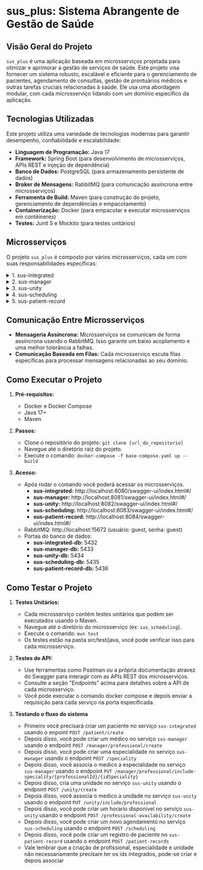 # sus_plus: Sistema Abrangente de Gestão de Saúde

## Visão Geral do Projeto

`sus_plus` é uma aplicação baseada em microsserviços projetada para otimizar e aprimorar a gestão de serviços de saúde. Este projeto visa fornecer um sistema robusto, escalável e eficiente para o gerenciamento de pacientes, agendamento de consultas, gestão de prontuários médicos e outras tarefas cruciais relacionadas à saúde. Ele usa uma abordagem modular, com cada microsserviço lidando com um domínio específico da aplicação.

## Tecnologias Utilizadas

Este projeto utiliza uma variedade de tecnologias modernas para garantir desempenho, confiabilidade e escalabilidade:

*   **Linguagem de Programação:** Java 17
*   **Framework:** Spring Boot (para desenvolvimento de microsserviços, APIs REST e injeção de dependência)
*   **Banco de Dados:** PostgreSQL (para armazenamento persistente de dados)
*   **Broker de Mensagens:** RabbitMQ (para comunicação assíncrona entre microsserviços)
*   **Ferramenta de Build:** Maven (para construção do projeto, gerenciamento de dependências e empacotamento)
*   **Containerização:** Docker (para empacotar e executar microsserviços em contêineres)
*   **Testes:** Junit 5 e Mockito (para testes unitários)

## Microsserviços

O projeto `sus_plus` é composto por vários microsserviços, cada um com suas responsabilidades específicas:

<details>
<summary>1. sus-integrated</summary>

*   **Propósito:** Central de gerenciamento de pacientes e hub de integração de dados. Valida os dados do paciente com os outros microsserviços e lida com a criação e gerenciamento de pacientes.
*   **Banco de Dados:** PostgreSQL (`sus_integrated_database`)
*   **Endpoints:**
    *   `POST /patient/create`: Cadastra um novo paciente.
        *   **Corpo da Requisição:** `PatientFormDTO` (name, document, phone).
        *   **Resposta:** `PatientDTO` (detalhes do paciente).
    *   `GET /patient/search/{id}`: Recupera um paciente pelo seu ID.
        *   **Resposta:** `PatientDTO` (detalhes do paciente).
    *   `GET /patient/list`: Lista todos os pacientes (paginado).
        *   **Parâmetros:** `page`, `size`, `sort`.
        *   **Resposta:** `Page<PatientDTO>` (lista de pacientes).
    *   `PUT /patient/update/{id}`: Atualiza um paciente existente.
        *   **Corpo da Requisição:** `PatientFormDTO` (name, document, phone).
        *   **Resposta:** `PatientDTO` (detalhes do paciente atualizado).
* **Dependências:** RabbitMQ
* **Responsabilidade:** validar dados de pacientes para outros microsserviços, criar, buscar, listar e atualizar pacientes.

</details>

<details>
<summary>2. sus-manager</summary>

*   **Propósito:** Gerencia unidades de saúde, profissionais e especialidades.
*   **Banco de Dados:** PostgreSQL (`sus_manager_database`)
*   **Endpoints:**

     **Gestão de Profissionais de Saúde**
     *   **`GET /manager/professional/findall`**
         *   **Descrição:** Recupera todos os profissionais.
         *   **Resposta de Sucesso (200 OK):** `List<ProfessionalManagerOut>` (uma lista de todos os profissionais).
     *   **`GET /manager/professional/find/{professionalId}`**
         *   **Descrição:** Recupera um profissional pelo ID.
         *   **Parâmetros:**
             *   `professionalId` (UUID): ID do profissional.
         *   **Resposta de Sucesso (200 OK):** `ProfessionalManagerOut` (o profissional correspondente ao ID fornecido).
     *   **`POST /manager/professional/create`**
         *   **Descrição:** Cria um novo profissional.
         *   **Corpo da Requisição:**
             ```json
                 {
                     "name": "João silva",
                     "document": "12345678900",
                     "phone": "11999999999",
                     "especialityId": "uuid-da-especialidade",
                     "unityId": "uuid-da-unidade",
                     "active": true
                 }
             ```
         *   **Resposta de Sucesso (201 CREATED):** `ProfessionalManagerOut` (o profissional criado).
     *   **`PUT /manager/professional/alter/{professionalId}`**
         *   **Descrição:** Atualiza um profissional existente.
         *   **Parâmetros:**
             *   `professionalId` (UUID): ID do profissional a ser atualizado.
         *   **Corpo da Requisição:** (Dados para atualização)
         *   **Resposta de Sucesso (200 OK):** Retorna a unidade atualizada.
     * **`PUT /manager/professional/include-speciality/{professionalId}/{idSpeciality}`**
         * **Descrição:** adiciona uma especialidade a um profissional
         * **Parametros:**
             *   `professionalId` (UUID): ID do profissional.
             * `idSpeciality` (UUID): ID da especialidade.
         * **Resposta de Sucesso (200 OK):** `OK`
     * **`PUT /manager/professional/exclude-speciality/{professionalId}/{idSpeciality}`**
         * **Descrição:** remove uma especialidade de um profissional
         * **Parametros:**
             *   `professionalId` (UUID): ID do profissional.
             * `idSpeciality` (UUID): ID da especialidade.
         * **Resposta de Sucesso (200 OK):** `OK`
     * **`DELETE /manager/professional/delete/{professionalId}`**
         * **Descrição:** remove o profissional
         * **Parametros:**
             *   `professionalId` (UUID): ID do profissional.
         * **Resposta de Sucesso (200 OK):** `OK`

     **Gestão de Especialidades**
     *   **`POST /speciality`**
         *   **Descrição:** Cadastra uma nova especialidade.
         *   **Corpo da Requisição:**
             ```json
             {
               "name": "cardiologia",
               "description": "especialidade do coração"
             }
             ```
         *   **Resposta de Sucesso (200 OK):** Retorna a especialidade criada.
     *   **`GET /speciality/find/{id}`**
         *   **Descrição:** Busca uma especialidade específica.
         *   **Parâmetros:**
             *   `id` (UUID): ID da especialidade.
         *   **Resposta de Sucesso (200 OK):** Retorna a especialidade encontrada.
     *   **`GET /speciality/all`**
         *   **Descrição:** Lista todas as especialidades.
         *   **Resposta de Sucesso (200 OK):** Retorna uma lista de especialidades.

</details>

<details>
<summary>3. sus-unity</summary>

*   **Propósito:** Fornece recursos para as unidades de saúde específicas.
*   **Banco de Dados:** PostgreSQL (`sus_unity_database`)
*   **`POST /unity/create`**
    *   **Descrição:** Cria uma nova unidade de saúde.
    *   **Corpo da Requisição:**
        ```json
        {
          "name": "Hospital Central",
          "address": "Rua Principal, 123",
          "phone": "11987654321",
          "quantity": 10
        }
        ```
    *   **Resposta de Sucesso (200 OK):** Retorna a unidade criada.
    *   **Resposta Erro:** Pode retornar `400 BAD REQUEST` caso os dados enviados estejam inconsistentes ou `500 INTERNAL SERVER ERROR` para erros internos.

*   **`GET /unity/find/all`**
    *   **Descrição:** Lista todas as unidades de saúde cadastradas.
    *   **Resposta de Sucesso (200 OK):** Retorna uma lista de unidades.
    *   **Resposta Erro:** Pode retornar `500 INTERNAL SERVER ERROR` para erros internos.

*   **`GET /unity/find/{id}`**
    *   **Descrição:** Busca uma unidade de saúde pelo ID.
    *   **Parâmetros:**
        *   `id` (UUID): ID da unidade de saúde.
    *   **Resposta de Sucesso (200 OK):** Retorna a unidade encontrada.
    *   **Resposta Erro:** Pode retornar `404 NOT FOUND` caso a unidade não exista ou `500 INTERNAL SERVER ERROR` para erros internos.

*   **`POST /unity/update/{id}`**
    *   **Descrição:** Atualiza os dados de uma unidade de saúde.
    *   **Parâmetros:**
        *   `id` (UUID): ID da unidade de saúde a ser atualizada.
    *   **Corpo da Requisição:**
    ```json
        {
          "name": "Novo nome",
          "address": "Nova rua",
          "phone": "11911112222",
          "quantity": 15
        }
    ```
    *   **Resposta de Sucesso (200 OK):** Retorna a unidade atualizada.
    *   **Resposta Erro:** Pode retornar `400 BAD REQUEST` caso os dados enviados estejam inconsistentes, `404 NOT FOUND` caso a unidade não exista ou `500 INTERNAL SERVER ERROR` para erros internos.

*   **`DELETE /unity/{id}`**
    *   **Descrição:** Remove uma unidade de saúde.
    *   **Parâmetros:**
        *   `id` (UUID): ID da unidade de saúde a ser removida.
    *   **Resposta de Sucesso (200 OK):** `"unidade Deletada"`
    *   **Resposta Erro:** Pode retornar `404 NOT FOUND` caso a unidade não exista ou `500 INTERNAL SERVER ERROR` para erros internos.

*   **`PUT /unity/update/{id}/{quantity}/in`**
    *   **Descrição:** Adiciona a quantidade de atendimento na unidade.
    *   **Parâmetros:**
        *   `id` (UUID): ID da unidade de saúde.
        *   `quantity` (int): quantidade a ser adicionada.
    *   **Resposta de Sucesso (200 OK):** Retorna a unidade atualizada.
    *   **Resposta Erro:** Pode retornar `400 BAD REQUEST` caso os dados enviados estejam inconsistentes, `404 NOT FOUND` caso a unidade não exista ou `500 INTERNAL SERVER ERROR` para erros internos.

*   **`PUT /unity/update/{id}/{quantity}/out`**
    *   **Descrição:** Retira a quantidade de atendimento na unidade.
    *   **Parâmetros:**
        *   `id` (UUID): ID da unidade de saúde.
        *   `quantity` (int): quantidade a ser retirada.
    *   **Resposta de Sucesso (200 OK):** Retorna a unidade atualizada.
    *   **Resposta Erro:** Pode retornar `400 BAD REQUEST` caso os dados enviados estejam inconsistentes, `404 NOT FOUND` caso a unidade não exista ou `500 INTERNAL SERVER ERROR` para erros internos.

*   **`POST /unity/include/professional`**
    *   **Descrição:** Inclui um profissional em uma unidade.
    *   **Corpo da Requisição:**
        ```json
        {
          "unityId": "uuid-da-unidade",
          "professionalId": "uuid-do-profissional"
        }
        ```
    *   **Resposta de Sucesso (200 OK):** `OK`
    *   **Resposta Erro:** Pode retornar `400 BAD REQUEST` caso os dados enviados estejam inconsistentes, `404 NOT FOUND` caso a unidade ou o profissional não exista ou `500 INTERNAL SERVER ERROR` para erros internos.

*   **`POST /unity/exclude/professional`**
    *   **Descrição:** Retira um profissional de uma unidade.
    *   **Corpo da Requisição:**
        ```json
        {
          "unityId": "uuid-da-unidade",
          "professionalId": "uuid-do-profissional"
        }
        ```
    *   **Resposta de Sucesso (200 OK):** `OK`
    *   **Resposta Erro:** Pode retornar `400 BAD REQUEST` caso os dados enviados estejam inconsistentes, `404 NOT FOUND` caso a unidade ou o profissional não exista ou `500 INTERNAL SERVER ERROR` para erros internos.
    *   **`POST /professional-availability/create`**
    *   **Descrição:** Cria um novo registro de disponibilidade para um profissional.
    *   **Corpo da Requisição:**
        ```json
        {
            "professionalId": "uuid-do-profissional",
            "unityId": "uuid-da-unidade",
            "date": "AAAA-MM-DD",
            "startTime": "HH:MM",
            "endTime": "HH:MM"
        }
        ```
        * **Exemplo de como fica a data:** 2024-12-01
        * **Exemplo de como fica o horario:** 10:00
    *   **Resposta de Sucesso (201 CREATED):** Retorna o registro de disponibilidade criado.
    *   **Resposta Erro:** Pode retornar `400 BAD REQUEST` caso os dados enviados estejam inconsistentes ou `500 INTERNAL SERVER ERROR` para erros internos.

*   **`GET /professional-availability/list-all`**
    *   **Descrição:** Lista todos os registros de disponibilidade de profissionais.
    *   **Resposta de Sucesso (200 OK):** Retorna uma lista de registros de disponibilidade.
    *   **Resposta Erro:** Pode retornar `500 INTERNAL SERVER ERROR` para erros internos.

*   **`GET /professional-availability/professional/{professionalId}`**
    *   **Descrição:** Lista os registros de disponibilidade para um profissional específico.
    *   **Parâmetros:**
        *   `professionalId` (UUID): ID do profissional.
    *   **Resposta de Sucesso (200 OK):** Retorna uma lista de registros de disponibilidade para o profissional.
    *   **Resposta Erro:** Pode retornar `500 INTERNAL SERVER ERROR` para erros internos.

*   **`GET /professional-availability/date/{date}`**
    *   **Descrição:** Lista os registros de disponibilidade para uma data específica e unidade.
    *   **Parâmetros:**
        *   `date` (LocalDate): Data no formato `AAAA-MM-DD`.
        * `unityId` (UUID): ID da unidade a ser pesquisada.
    *   **Resposta de Sucesso (200 OK):** Retorna uma lista de registros de disponibilidade para a data e unidade.
    *   **Resposta Erro:** Pode retornar `500 INTERNAL SERVER ERROR` para erros internos.

*   **`PUT /professional-availability/update/{id}`**
    *   **Descrição:** Atualiza um registro de disponibilidade.
    *   **Parâmetros:**
        *   `id` (UUID): ID do registro de disponibilidade a ser atualizado.
    *   **Corpo da Requisição:**
        ```json
        {
            "professionalId": "uuid-do-profissional",
            "unityId": "uuid-da-unidade",
            "date": "AAAA-MM-DD",
            "startTime": "HH:MM",
            "endTime": "HH:MM"
        }
        ```
        * **Exemplo de como fica a data:** 2024-12-01
        * **Exemplo de como fica o horario:** 10:00
    *   **Resposta de Sucesso (200 OK):** Retorna o registro de disponibilidade atualizado.
    *   **Resposta Erro:** Pode retornar `400 BAD REQUEST` caso os dados enviados estejam inconsistentes, `404 NOT FOUND` caso o registro não exista ou `500 INTERNAL SERVER ERROR` para erros internos.
    * **Dependências:** RabbitMQ
    * **Responsabilidade:** validar dados de pacientes para outros microsserviços, criar, buscar, listar e atualizar pacientes.

</details>

<details>
<summary>4. sus-scheduling</summary>

*   **Propósito:** Lida com o agendamento de consultas e operações relacionadas.
*   **Banco de Dados:** PostgreSQL (`sus_scheduling_database`)
*   **Endpoints:**
    *   `POST /scheduling`: cria um novo Agendamento.
        *   **Corpo da Requisição:** `SchedulingFormDTO`
        *   **Resposta:** `SchedulingDTO`
    *   `GET /scheduling/patient/{patientId}`: Lista agendamentos para um paciente.
        *   **Resposta:** `List<SchedulingDTO>` (lista de agendamentos).
    *   `GET /scheduling/professional/{professionalId}`: Lista agendamentos para um profissional.
        *   **Resposta:** `List<SchedulingDTO>` (lista de agendamentos).
    *   `PUT /scheduling/{id}/done`: marca o agendamento como concluído.
        * **Resposta:** `SchedulingDTO` (Agendamento atualizado).
* **Dependências:** RabbitMQ
* **Responsabilidade:** criar, listar e atualizar um agendamento

</details>

<details>
<summary>5. sus-patient-record</summary>

*   **Propósito:** Gerencia prontuários médicos para pacientes.
*   **Banco de Dados:** PostgreSQL (`sus_patient-record_database`)
*   **Endpoints:**
    *   `POST /patient-records`: Cria um novo prontuário do paciente.
        *   **Corpo da Requisição:** `PatientRecordFormDTO`.
        *   **Resposta:** `PatientRecordOutDTO`.
    *   `GET /patient-records/{id}`: Recupera um prontuário do paciente pelo ID.
        *   **Resposta:** `PatientRecordOutDTO`.
    *   `GET /patient-records/unity/{unityId}/patient/{patientId}`: Recupera prontuários de um paciente específico em uma unidade específica.
        *   **Resposta:** `List<PatientRecordOutDTO>`
    *   `GET /patient-records/professional/{professionalId}`: Recupera todos os prontuários de um profissional específico.
        *   **Resposta:** `List<PatientRecordOutDTO>`
    *   `PUT /patient-records/{id}`: Inclui observações no prontuário do paciente.
        *   **Corpo da Requisição:** `String observation`.
        *   **Resposta:** `PatientRecordOutDTO`.
* **Dependências:** RabbitMQ
* **Responsabilidade:** criar, buscar, listar e editar o prontuário do paciente

</details>

## Comunicação Entre Microsserviços

*   **Mensageria Assíncrona:** Microsserviços se comunicam de forma assíncrona usando o RabbitMQ. Isso garante um baixo acoplamento e uma melhor tolerância a falhas.
*   **Comunicação Baseada em Filas:** Cada microsserviço escuta filas específicas para processar mensagens relacionadas ao seu domínio.

## Como Executar o Projeto

1.  **Pré-requisitos:**
    *   Docker e Docker Compose
    *   Java 17+
    *   Maven

2.  **Passos:**
    *   Clone o repositório do projeto: `git clone [url_do_repositorio]`
    *   Navegue até o diretório raiz do projeto.
    *   Execute o comando: `docker-compose -f base-compose.yaml up --build`

3. **Acesso:**
    * Após rodar o comando você poderá acessar os microsserviços.
        * **sus-integrated:** http://localhost:8080/swagger-ui/index.html#/
        * **sus-manager:** http://localhost:8081/swagger-ui/index.html#/
        * **sus-unity:** http://localhost:8082/swagger-ui/index.html#/
        * **sus-scheduling:** http://localhost:8083/swagger-ui/index.html#/
        * **sus-patient-record:** http://localhost:8084/swagger-ui/index.html#/
    * RabbitMQ: http://localhost:15672 (usuário: guest, senha: guest)
    * Portas do banco de dados:
        * **sus-integrated-db:** 5432
        * **sus-manager-db:** 5433
        * **sus-unity-db:** 5434
        * **sus-scheduling-db:** 5435
        * **sus-patient-record-db:** 5436

## Como Testar o Projeto

1.  **Testes Unitários:**
    *   Cada microsserviço contém testes unitários que podem ser executados usando o Maven.
    *   Navegue até o diretório do microsserviço (ex: `sus_scheduling`).
    *   Execute o comando: `mvn test`
    * Os testes estão na pasta src/test/java, você pode verificar isso para cada microsserviço.

2.  **Testes de API:**
    *   Use ferramentas como Postman ou a própria documentação atravez do Swagger para interagir com as APIs REST dos microsserviços.
    *   Consulte a seção "Endpoints" acima para detalhes sobre a API de cada microsserviço.
    * Você pode executar o comando docker compose e depois enviar a requisição para cada serviço na porta especificada.

3. **Testando o fluxo do sistema**
    * Primeiro você precisará criar um paciente no serviço `sus-integrated` usando o enpoint `POST /patient/create`
    * Depois disso, você pode criar um médico no serviço  `sus-manager` usando o endpoint `POST /manager/professional/create`
    * Depois disso, você pode criar uma especialidade no serviço  `sus-manager` usando o endpoint `POST /speciality`
    * Depois disso, você associa o medico a especialidade no serviço  `sus-manager` usando o endpoint `PUT /manager/professional/include-speciality/{professionalId}/{idSpeciality}`
    * Depois disso, cria uma unidade no serviço  `sus-unity` usando o endpoint `POST /unity/create`
    * Depois disso, você associa o medico a unidade no serviço  `sus-unity` usando o endpoint `PUT /unity/include/professional`
    * Depois disso, você pode criar um horario disponivel no serviço `sus-unity` usando o endpoint `POST /professional-availability/create`
    * Depois disso, você pode criar um novo agendamento no serviço `sus-scheduling` usando o endpoint `POST /scheduling`
    * Depois disso, você pode criar um registro de paciente no `sus-patient-record` usando o endpoint `POST /patient-records`
    * Vale lembrar que a criação de profissional, especialidade e unidade não necessariamente precisam ter os ids integrados, pode-se criar e depois associar
